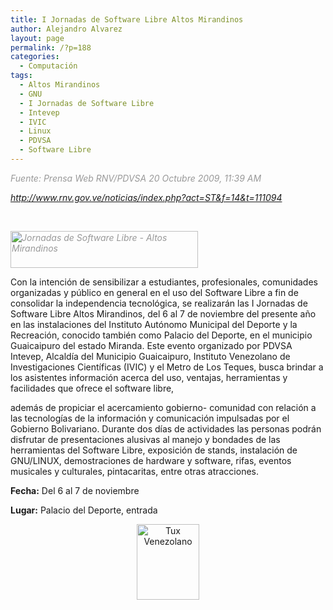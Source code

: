 ```yaml
---
title: I Jornadas de Software Libre Altos Mirandinos
author: Alejandro Alvarez
layout: page
permalink: /?p=188
categories:
  - Computación
tags:
  - Altos Mirandinos
  - GNU
  - I Jornadas de Software Libre
  - Intevep
  - IVIC
  - Linux
  - PDVSA
  - Software Libre
---
```

<span style="color: #999999;"><em>Fuente: Prensa Web RNV/PDVSA 20 Octubre 2009, 11:39 AM</em></span>

<span style="color: #999999;"><em>http://www.rnv.gov.ve/noticias/index.php?act=ST&f=14&t=111094</em></span>

<span style="color: #999999;"><em><br /> </em></span>

<span style="color: #999999;"><em><img class="aligncenter size-medium wp-image-84" title="I Jornadas de SL" src="http://thedynamicist.wordpress.com/files/2009/11/i-jornadas-de-sl.jpg?w=300" alt="Jornadas de Software Libre - Altos Mirandinos" width="300" height="59" /><br /> </em></span>

Con la intención de sensibilizar a estudiantes, profesionales, comunidades organizadas y público en general en el uso del Software Libre a fin de consolidar la independencia tecnológica, se realizarán las I Jornadas de Software Libre Altos Mirandinos, del 6 al 7 de noviembre del presente año en las instalaciones del Inst<span style="background-color: #ffffff;">ituto Autónomo Municipal del Deporte y la Recreación, conocido también como Palacio del Deporte, en el municipio Guaicaipuro del estado Miranda. Este evento organizado por PDVSA Intevep, Alcaldía del Municipio Guaicaipuro, Instituto Venezolano de Investigaciones Científicas (IVIC) y el Metro de Los Teques, busca brindar a los asistentes información acerca del uso, ventajas, herramientas y facilidades que ofrece el software libre,</span>

además de propiciar el acercamiento gobierno- comunidad con relación a las tecnologías de la información y comunicación impulsadas por el Gobierno Bolivariano. Durante dos días de actividades las personas podrán disfrutar de presentaciones alusivas al manejo y bondades de las herramientas del Software Libre, exposición de stands, instalación de GNU/LINUX, demostraciones de hardware y software, rifas, eventos musicales y culturales, pintacaritas, entre otras atracciones.

**Fecha:** Del 6 al 7 de noviembre

**Lugar:** Palacio del Deporte, entrada

<p style="text-align: center;">
  <img class="aligncenter" title="Linux venezuela" src="http://www.haller.com.ve/cursos/file.php/1/velug2.png" alt="Tux Venezolano" width="100" height="121" />
</p>
